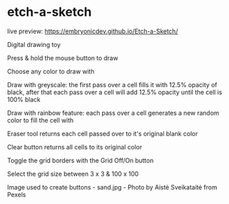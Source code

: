 # etch-a-sketch

live preview: https://embryonicdev.github.io/Etch-a-Sketch/

Digital drawing toy

  Press & hold the mouse button to draw
  
  Choose any color to draw with
  
  Draw with greyscale: the first pass over a cell fills it with 12.5% opacity of black, after that each pass over a cell will add 12.5% opacity until the cell is 100% black
  
  Draw with rainbow feature: each pass over a cell generates a new random color to fill the cell with
  
  Eraser tool returns each cell passed over to it's original blank color
  
  Clear button returns all cells to its original color
  
  Toggle the grid borders with the Grid Off/On button
  
  Select the grid size between 3 x 3 & 100 x 100
 
  

Image used to create buttons - sand.jpg - Photo by Aistė Sveikataitė from Pexels

